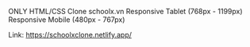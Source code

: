ONLY HTML/CSS
Clone schoolx.vn
Responsive Tablet (768px - 1199px)
Responsive Mobile (480px - 767px)

Link: https://schoolxclone.netlify.app/
